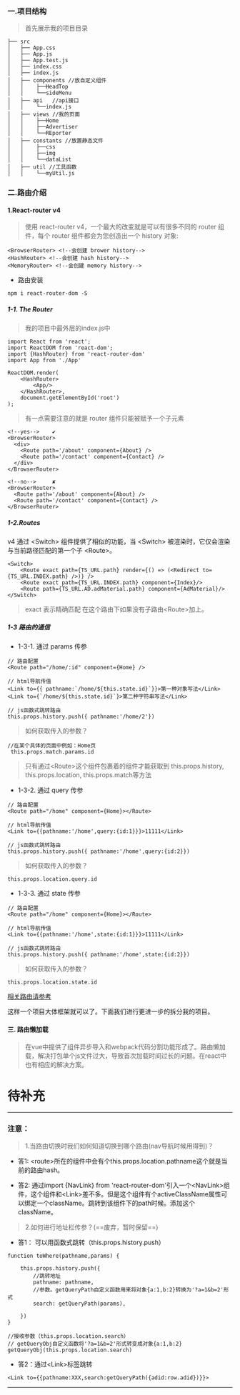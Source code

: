### 一.项目结构
>首先展示我的项目目录
```
├── src
│   ├── App.css
│   ├── App.js
│   ├── App.test.js
│   ├── index.css
│   ├── index.js
│   ├── components //放自定义组件
│   │    ├──HeadTop
│   │    └──sideMenu
│   ├── api   //api接口
│   │    └──index.js
│   ├── views //我的页面  
│   │    ├──Home
│   │    ├──Advertiser
│   │    └──REporter
│   ├── constants //放置静态文件
│   │    ├──css
│   │    ├──img
│   │    └──dataList
│   ├── util //工具函数
│   │    └──myUtil.js
```
### 二.路由介绍

#### 1.React-router v4
> 使用 react-router v4，一个最大的改变就是可以有很多不同的 router 组件，每个 router 组件都会为您创造出一个 history 对象:
```
<BrowserRouter> <!--会创建 brower history-->
<HashRouter> <!--会创建 hash history-->
<MemoryRouter> <!--会创建 memory history-->
```
- 路由安装

```
npm i react-router-dom -S
```

##### 1-1. The Router
> 我的项目中最外层的index.js中

```
import React from 'react';
import ReactDOM from 'react-dom';
import {HashRouter} from 'react-router-dom'
import App from './App'

ReactDOM.render(
    <HashRouter>
        <App/>
    </HashRouter>,
    document.getElementById('root')
);
```
> 有一点需要注意的就是 router 组件只能被赋予一个子元素

```
<!--yes-->    ✔
<BrowserRouter>
  <div>
    <Route path='/about' component={About} />
    <Route path='/contact' component={Contact} />
  </div>
</BrowserRouter>

<!--no-->     ✘
<BrowserRouter>
  <Route path='/about' component={About} />
  <Route path='/contact' component={Contact} />
</BrowserRouter>

```
##### 1-2.Routes
v4 通过 \<Switch\> 组件提供了相似的功能，当 \<Switch\> 被渲染时，它仅会渲染与当前路径匹配的第一个子 \<Route\>。

```
<Switch>
    <Route exact path={TS_URL.path} render={() => (<Redirect to={TS_URL.INDEX.path} />)} />
    <Route exact path={TS_URL.INDEX.path} component={Index}/>
    <Route path={TS_URL.AD.adMaterial.path} component={AdMaterial}/>
</Switch>
```
> exact 表示精确匹配 在这个路由下如果没有子路由\<Route\>加上。

##### 1-3 路由的通信
- 1-3-1. 通过 params 传参

```
// 路由配置
<Route path="/home/:id" component={Home} />

// html导航传值
<Link to={{ pathname:`/home/${this.state.id}`}}>第一种对象写法</Link>
<Link to={`/home/${this.state.id}`}>第二种字符串写法</Link>

// js函数式跳转路由
this.props.history.push({ pathname:'/home/2'})

```
>如何获取传入的参数？

```
//在某个具体的页面中例如：Home页
 this.props.match.params.id

```

> 只有通过\<Route\>这个组件包裹着的组件才能获取到 this.props.history, this.props.location, this.props.match等方法 


- 1-3-2. 通过 query 传参

```
// 路由配置
<Route path="/home" component={Home}></Route>

// html导航传值
<Link to={{pathname:'/home',query:{id:1}}}>11111</Link>

// js函数式跳转路由
this.props.history.push({ pathname:'/home',query:{id:2}})

```
> 如何获取传入的参数？

```
this.props.location.query.id
```

- 1-3-3. 通过 state 传参

```
// 路由配置
<Route path="/home" component={Home}></Route>

// html导航传值
<Link to={{pathname:'/home',state:{id:1}}}>11111</Link>

// js函数式跳转路由
this.props.history.push({ pathname:'/home',state:{id:2}})

```
> 如何获取传入的参数？

```
this.props.location.state.id
```

[相关路由请参考](http://reacttraining.cn/web/example/basic)

这样一个项目大体框架就可以了。下面我们进行更进一步的拆分我的项目。

#### 三. 路由懒加载
> 在vue中提供了组件异步导入和webpack代码分割功能形成了。路由懒加载，解决打包单个js文件过大，导致首次加载时间过长的问题。在react中也有相应的解决方案。


# 待补充








---

### 注意：

> 1.当路由切换时我们如何知道切换到哪个路由(nav导航时候用得到)？

- 答1: \<route\>所在的组件中会有个this.props.location.pathname这个就是当前的路由hash。

- 答2: 通过import {NavLink} from 'react-router-dom'引入一个\<NavLink\>组件，这个组件和\<Link\>差不多。但是这个组件有个activeClassName属性可以绑定一个className。跳转到该组件下的path时候。添加这个className。

> 2.如何进行地址栏传参？(==废弃，暂时保留==)

- 答1： 可以用函数式跳转（this.props.history.push）

```
function toWhere(pathname,params) {

    this.props.history.push({
        //跳转地址
        pathname: pathname,
        //参数。getQueryPath自定义函数用来将对象{a:1,b:2}转换为'?a=1&b=2'形式
        search: getQueryPath(params),
        
    })
}

```

```
//接收参数（this.props.location.search）
// getQueryObj自定义函数将'?a=1&b=2'形式转变成对象{a:1,b:2}
getQueryObj(this.props.location.search)
```
- 答2：通过\<Link\>标签跳转
```
<Link to={{pathname:XXX,search:getQueryPath({adid:row.adid})}}>
```




---
